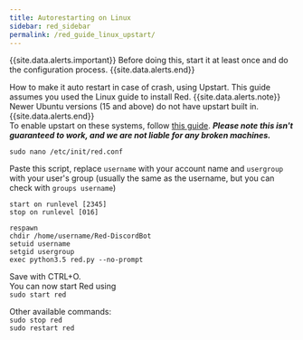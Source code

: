 ```yaml
---
title: Autorestarting on Linux
sidebar: red_sidebar
permalink: /red_guide_linux_upstart/
---
```


{{site.data.alerts.important}} Before doing this, start it at least once and do the configuration process. {{site.data.alerts.end}}  

How to make it auto restart in case of crash, using Upstart. This guide assumes you used the Linux guide to install Red.
{{site.data.alerts.note}} Newer Ubuntu versions (15 and above) do not have upstart built in.{{site.data.alerts.end}}  
To enable upstart on these systems, follow [this guide](https://www.maketecheasier.com/re-enable-upstart-ubuntu/). ***Please note this isn't guaranteed to work, and we are not liable for any broken machines.***

`sudo nano /etc/init/red.conf`

Paste this script, replace `username` with your account name and `usergroup` with your user's group (usually the same as the username, but you can check with `groups username`)

```
start on runlevel [2345]
stop on runlevel [016]

respawn
chdir /home/username/Red-DiscordBot
setuid username
setgid usergroup
exec python3.5 red.py --no-prompt
```

Save with CTRL+O.  
You can now start Red using  
`sudo start red`  

Other available commands:  
`sudo stop red`  
`sudo restart red`
